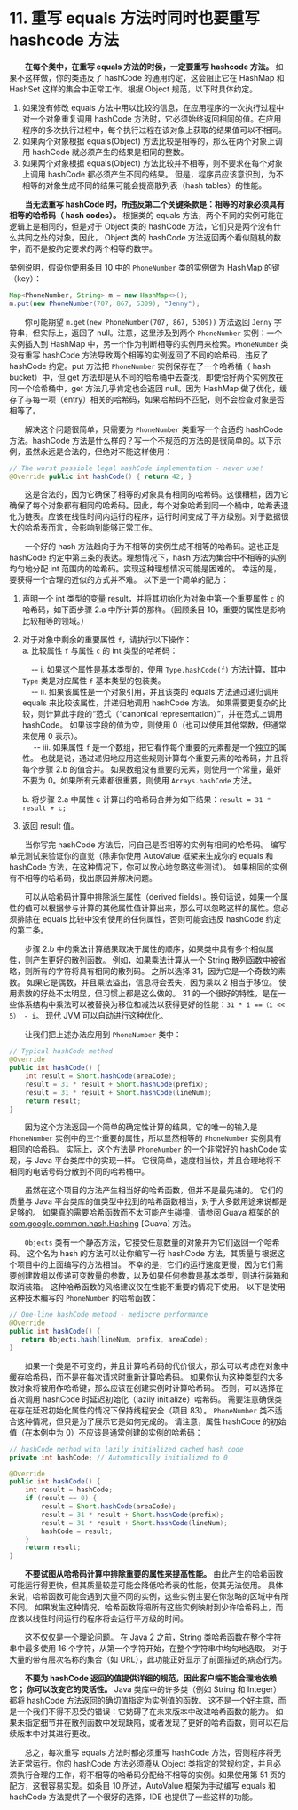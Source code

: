 # 11. 重写 equals 方法时同时也要重写 hashcode 方法

　　**在每个类中，在重写 equals 方法的时侯，一定要重写 hashcode 方法。** 如果不这样做，你的类违反了 hashCode 的通用约定，这会阻止它在 HashMap 和 HashSet 这样的集合中正常工作。根据 Object 规范，以下时具体约定。

 1. 如果没有修改 equals 方法中用以比较的信息，在应用程序的一次执行过程中对一个对象重复调用 hashCode 方法时，它必须始终返回相同的值。在应用程序的多次执行过程中，每个执行过程在该对象上获取的结果值可以不相同。
 2. 如果两个对象根据 equals(Object) 方法比较是相等的，那么在两个对象上调用 hashCode 就必须产生的结果是相同的整数。
 3. 如果两个对象根据 equals(Object) 方法比较并不相等，则不要求在每个对象上调用 hashCode 都必须产生不同的结果。 但是，程序员应该意识到，为不相等的对象生成不同的结果可能会提高散列表（hash tables）的性能。

　　**当无法重写 hashCode 时，所违反第二个关键条款是：相等的对象必须具有相等的哈希码（ hash codes）。** 根据类的 equals 方法，两个不同的实例可能在逻辑上是相同的，但是对于 Object 类的 hashCode 方法，它们只是两个没有什么共同之处的对象。因此， Object 类的 hashCode 方法返回两个看似随机的数字，而不是按约定要求的两个相等的数字。

举例说明，假设你使用条目 10 中的 `PhoneNumber` 类的实例做为 HashMap 的键（key）：

```java
Map<PhoneNumber, String> m = new HashMap<>();
m.put(new PhoneNumber(707, 867, 5309), "Jenny");
```

　　你可能期望 `m.get(new PhoneNumber(707, 867, 5309))` 方法返回 `Jenny` 字符串，但实际上，返回了 null。注意，这里涉及到两个 `PhoneNumber` 实例：一个实例插入到 HashMap 中，另一个作为判断相等的实例用来检索。`PhoneNumber` 类没有重写 hashCode 方法导致两个相等的实例返回了不同的哈希码，违反了 hashCode 约定。put 方法把 `PhoneNumber` 实例保存在了一个哈希桶（ hash bucket）中，但 get 方法却是从不同的哈希桶中去查找，即使恰好两个实例放在同一个哈希桶中，get 方法几乎肯定也会返回 null。因为 HashMap 做了优化，缓存了与每一项（entry）相关的哈希码，如果哈希码不匹配，则不会检查对象是否相等了。

　　解决这个问题很简单，只需要为 `PhoneNumber` 类重写一个合适的 hashCode 方法。hashCode 方法是什么样的？写一个不规范的方法的是很简单的。以下示例，虽然永远是合法的，但绝对不能这样使用：


```java
// The worst possible legal hashCode implementation - never use!
@Override public int hashCode() { return 42; }
```

　　这是合法的，因为它确保了相等的对象具有相同的哈希码。这很糟糕，因为它确保了每个对象都有相同的哈希码。因此，每个对象哈希到同一个桶中，哈希表退化为链表。应该在线性时间内运行的程序，运行时间变成了平方级别。对于数据很大的哈希表而言，会影响到能够正常工作。

　　一个好的 hash 方法趋向于为不相等的实例生成不相等的哈希码。这也正是 hashCode 约定中第三条的表达。理想情况下，hash 方法为集合中不相等的实例均匀地分配 int 范围内的哈希码。实现这种理想情况可能是困难的。 幸运的是，要获得一个合理的近似的方式并不难。 以下是一个简单的配方：

 1. 声明一个 int 类型的变量 result，并将其初始化为对象中第一个重要属性 `c` 的哈希码，如下面步骤 2.a 中所计算的那样。（回顾条目 10，重要的属性是影响比较相等的领域。）
 2. 对于对象中剩余的重要属性 `f`，请执行以下操作：<br/>
    a. 比较属性 `f` 与属性 `c` 的 int 类型的哈希码：<br/>
    
    &nbsp;&nbsp;&nbsp;&nbsp;-- i. 如果这个属性是基本类型的，使用 `Type.hashCode(f)` 方法计算，其中 `Type` 类是对应属性 `f` 基本类型的包装类。<br/>
    &nbsp;&nbsp;&nbsp;&nbsp;-- ii. 如果该属性是一个对象引用，并且该类的 equals 方法通过递归调用 equals 来比较该属性，并递归地调用 hashCode 方法。 如果需要更复杂的比较，则计算此字段的“范式（“canonical representation）”，并在范式上调用 hashCode。 如果该字段的值为空，则使用 0（也可以使用其他常数，但通常来使用 0 表示）。<br/>
      &nbsp;&nbsp;&nbsp;&nbsp; -- iii. 如果属性 `f` 是一个数组，把它看作每个重要的元素都是一个独立的属性。 也就是说，通过递归地应用这些规则计算每个重要元素的哈希码，并且将每个步骤 2.b 的值合并。 如果数组没有重要的元素，则使用一个常量，最好不要为 0。如果所有元素都很重要，则使用 `Arrays.hashCode` 方法。<br/>

    b. 将步骤 2.a 中属性 c 计算出的哈希码合并为如下结果：`result = 31 * result + c;`

 3. 返回 result 值。

　　当你写完 hashCode 方法后，问自己是否相等的实例有相同的哈希码。 编写单元测试来验证你的直觉（除非你使用 AutoValue 框架来生成你的 equals 和 hashCode 方法，在这种情况下，你可以放心地忽略这些测试）。 如果相同的实例有不相等的哈希码，找出原因并解决问题。

　　可以从哈希码计算中排除派生属性（derived fields）。换句话说，如果一个属性的值可以根据参与计算的其他属性值计算出来，那么可以忽略这样的属性。您必须排除在 equals 比较中没有使用的任何属性，否则可能会违反 hashCode 约定的第二条。

　　步骤 2.b 中的乘法计算结果取决于属性的顺序，如果类中具有多个相似属性，则产生更好的散列函数。 例如，如果乘法计算从一个 String 散列函数中被省略，则所有的字符将具有相同的散列码。 之所以选择 31，因为它是一个奇数的素数。 如果它是偶数，并且乘法溢出，信息将会丢失，因为乘以 2 相当于移位。 使用素数的好处不太明显，但习惯上都是这么做的。 31 的一个很好的特性，是在一些体系结构中乘法可以被替换为移位和减法以获得更好的性能：`31 * i ==（i << 5） - i`。 现代 JVM 可以自动进行这种优化。

　　让我们把上述办法应用到 `PhoneNumber` 类中：

```java
// Typical hashCode method
@Override 
public int hashCode() {
    int result = Short.hashCode(areaCode);
    result = 31 * result + Short.hashCode(prefix);
    result = 31 * result + Short.hashCode(lineNum);
    return result;
}
```

　　因为这个方法返回一个简单的确定性计算的结果，它的唯一的输入是 `PhoneNumber` 实例中的三个重要的属性，所以显然相等的 `PhoneNumber` 实例具有相同的哈希码。 实际上，这个方法是 `PhoneNumber` 的一个非常好的 hashCode 实现，与 Java 平台类库中的实现一样。 它很简单，速度相当快，并且合理地将不相同的电话号码分散到不同的哈希桶中。

　　虽然在这个项目的方法产生相当好的哈希函数，但并不是最先进的。 它们的质量与 Java 平台类库的值类型中找到的哈希函数相当，对于大多数用途来说都是足够的。 如果真的需要哈希函数而不太可能产生碰撞，请参阅 Guava 框架的的[com.google.common.hash.Hashing][1] [Guava] 方法。

　　`Objects` 类有一个静态方法，它接受任意数量的对象并为它们返回一个哈希码。 这个名为 hash 的方法可以让你编写一行 hashCode 方法，其质量与根据这个项目中的上面编写的方法相当。 不幸的是，它们的运行速度更慢，因为它们需要创建数组以传递可变数量的参数，以及如果任何参数是基本类型，则进行装箱和取消装箱。 这种哈希函数的风格建议仅在性能不重要的情况下使用。 以下是使用这种技术编写的 `PhoneNumber` 的哈希函数：


```java
// One-line hashCode method - mediocre performance
@Override
public int hashCode() {
   return Objects.hash(lineNum, prefix, areaCode);
}
```

　　如果一个类是不可变的，并且计算哈希码的代价很大，那么可以考虑在对象中缓存哈希码，而不是在每次请求时重新计算哈希码。 如果你认为这种类型的大多数对象将被用作哈希键，那么应该在创建实例时计算哈希码。 否则，可以选择在首次调用 hashCode 时延迟初始化（lazily initialize）哈希码。 需要注意确保类在存在延迟初始化属性的情况下保持线程安全（项目 83）。 `PhoneNumber` 类不适合这种情况，但只是为了展示它是如何完成的。 请注意，属性 hashCode 的初始值（在本例中为 0）不应该是通常创建的实例的哈希码：

```java
// hashCode method with lazily initialized cached hash code
private int hashCode; // Automatically initialized to 0

@Override 
public int hashCode() {
    int result = hashCode;
    if (result == 0) {
        result = Short.hashCode(areaCode);
        result = 31 * result + Short.hashCode(prefix);
        result = 31 * result + Short.hashCode(lineNum);
        hashCode = result;
    }
    return result;
}
```

　　**不要试图从哈希码计算中排除重要的属性来提高性能。** 由此产生的哈希函数可能运行得更快，但其质量较差可能会降低哈希表的性能，使其无法使用。 具体来说，哈希函数可能会遇到大量不同的实例，这些实例主要在你忽略的区域中有所不同。 如果发生这种情况，哈希函数将把所有这些实例映射到少许哈希码上，而应该以线性时间运行的程序将会运行平方级的时间。

　　这不仅仅是一个理论问题。 在 Java 2 之前，String 类哈希函数在整个字符串中最多使用 16 个字符，从第一个字符开始，在整个字符串中均匀地选取。 对于大量的带有层次名称的集合（如 URL），此功能正好显示了前面描述的病态行为。

　　**不要为 hashCode 返回的值提供详细的规范，因此客户端不能合理地依赖它； 你可以改变它的灵活性。** Java 类库中的许多类（例如 String 和 Integer）都将 hashCode 方法返回的确切值指定为实例值的函数。 这不是一个好主意，而是一个我们不得不忍受的错误：它妨碍了在未来版本中改进哈希函数的能力。 如果未指定细节并在散列函数中发现缺陷，或者发现了更好的哈希函数，则可以在后续版本中对其进行更改。

　　总之，每次重写 equals 方法时都必须重写 hashCode 方法，否则程序将无法正常运行。你的 hashCode 方法必须遵从 Object 类指定的常规约定，并且必须执行合理的工作，将不相等的哈希码分配给不相等的实例。如果使用第 51 页的配方，这很容易实现。如条目 10 所述，AutoValue 框架为手动编写 equals 和 hashCode 方法提供了一个很好的选择，IDE 也提供了一些这样的功能。



[1]: http://com.google.common.hash.hashing/
